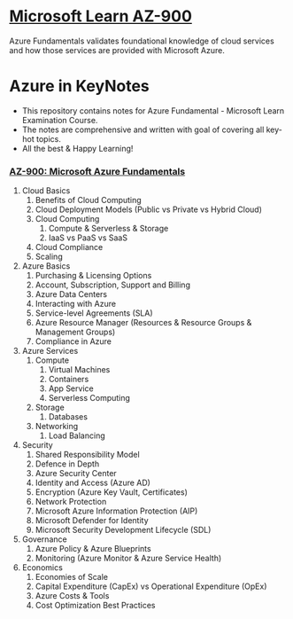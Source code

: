 # [Microsoft Learn AZ-900](https://docs.microsoft.com/en-us/learn/certifications/exams/az-900)
Azure Fundamentals validates foundational knowledge of cloud services and how those services are provided with Microsoft Azure.

# Azure in KeyNotes

- This repository contains notes for Azure Fundamental - Microsoft Learn Examination Course.
- The notes are comprehensive and written with goal of covering all key-hot topics.  
- All the best & Happy Learning!

### [AZ-900: Microsoft Azure Fundamentals](./AZ-900.md)

1. Cloud Basics
   1. Benefits of Cloud Computing
   2. Cloud Deployment Models (Public vs Private vs Hybrid Cloud)
   3. Cloud Computing
      1. Compute & Serverless & Storage
      2. IaaS vs PaaS vs SaaS
   4. Cloud Compliance
   5. Scaling
2. Azure Basics
   1. Purchasing & Licensing Options
   2. Account, Subscription, Support and Billing
   3. Azure Data Centers
   4. Interacting with Azure
   5. Service-level Agreements (SLA)
   6. Azure Resource Manager (Resources & Resource Groups & Management Groups)
   7. Compliance in Azure
3. Azure Services
   1. Compute
      1. Virtual Machines
      2. Containers
      3. App Service
      4. Serverless Computing
   2. Storage
      1. Databases
   3. Networking
      1. Load Balancing
4. Security
   1. Shared Responsibility Model
   2. Defence in Depth
   3. Azure Security Center
   4. Identity and Access (Azure AD)
   5. Encryption (Azure Key Vault, Certificates)
   6. Network Protection
   7. Microsoft Azure Information Protection (AIP)
   8. Microsoft Defender for Identity
   9. Microsoft Security Development Lifecycle (SDL)
5. Governance
   1. Azure Policy & Azure Blueprints
   2. Monitoring (Azure Monitor & Azure Service Health)
6. Economics
   1. Economies of Scale
   2. Capital Expenditure (CapEx) vs Operational Expenditure (OpEx)
   3. Azure Costs & Tools
   4. Cost Optimization Best Practices
